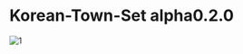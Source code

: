 # Korean-Town-Set alpha0.2.0

![1](https://github.com/SerpensNebula/Korean-Town-Set/assets/75788864/0e2f866f-1381-4070-9af2-54b57855fa65)
